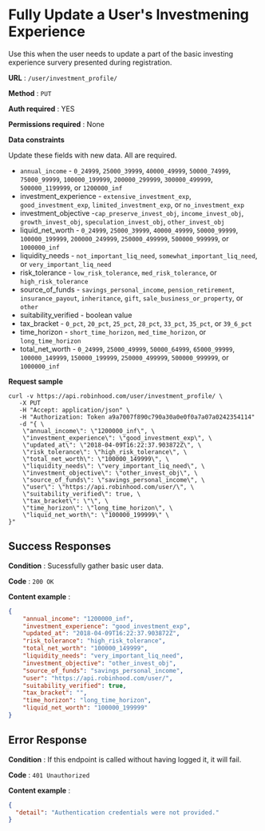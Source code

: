 # Fully Update a User's Investmening Experience

Use this when the user needs to update a part of the basic investing experience survery presented during registration.

**URL** : `/user/investment_profile/`

**Method** : `PUT`

**Auth required** : YES

**Permissions required** : None

**Data constraints**

Update these fields with new data. All are required.

  - `annual_income` - `0_24999`, `25000_39999`, `40000_49999`, `50000_74999`, `75000_99999`, `100000_199999`, `200000_299999`, `300000_499999`, `500000_1199999`, or `1200000_inf`
  - investment_experience - `extensive_investment_exp`, `good_investment_exp`, `limited_investment_exp`, or `no_investment_exp`
  - investment_objective -`cap_preserve_invest_obj`, `income_invest_obj`, `growth_invest_obj`, `speculation_invest_obj`, `other_invest_obj`
  - liquid_net_worth - `0_24999`, `25000_39999`, `40000_49999`, `50000_99999`, `100000_199999`, `200000_249999`, `250000_499999`, `500000_999999`, or `1000000_inf`
  - liquidity_needs - `not_important_liq_need`, `somewhat_important_liq_need`, or `very_important_liq_need`
  - risk_tolerance - `low_risk_tolerance`, `med_risk_tolerance`, or `high_risk_tolerance`
  - source_of_funds - `savings_personal_income`, `pension_retirement`, `insurance_payout`, `inheritance`, `gift`, `sale_business_or_property`, or `other`
  - suitability_verified - boolean value
  - tax_bracket	- `0_pct`, `20_pct`, `25_pct`, `28_pct`, `33_pct`, `35_pct`, or `39_6_pct`
  - time_horizon - `short_time_horizon`, `med_time_horizon`, or `long_time_horizon`
  - total_net_worth - `0_24999`, `25000_49999`, `50000_64999`, `65000_99999`, `100000_149999`, `150000_199999`, `250000_499999`, `500000_999999`, or `1000000_inf`

**Request sample**

```
curl -v https://api.robinhood.com/user/investment_profile/ \
   -X PUT
   -H "Accept: application/json" \
   -H "Authorization: Token a9a7007f890c790a30a0e0f0a7a07a0242354114"
   -d "{ \
    \"annual_income\": \"1200000_inf\", \
    \"investment_experience\": \"good_investment_exp\", \
    \"updated_at\": \"2018-04-09T16:22:37.903872Z\", \
    \"risk_tolerance\": \"high_risk_tolerance\", \
    \"total_net_worth\": \"100000_149999\", \
    \"liquidity_needs\": \"very_important_liq_need\", \
    \"investment_objective\": \"other_invest_obj\", \
    \"source_of_funds\": \"savings_personal_income\", \
    \"user\": \"https://api.robinhood.com/user/\", \
    \"suitability_verified\": true, \
    \"tax_bracket\": \"\", \
    \"time_horizon\": \"long_time_horizon\", \
    \"liquid_net_worth\": \"100000_199999\" \
}"
```

## Success Responses

**Condition** : Sucessfully gather basic user data.

**Code** : `200 OK`

**Content example** :

```json
{
    "annual_income": "1200000_inf",
    "investment_experience": "good_investment_exp",
    "updated_at": "2018-04-09T16:22:37.903872Z",
    "risk_tolerance": "high_risk_tolerance",
    "total_net_worth": "100000_149999",
    "liquidity_needs": "very_important_liq_need",
    "investment_objective": "other_invest_obj",
    "source_of_funds": "savings_personal_income",
    "user": "https://api.robinhood.com/user/",
    "suitability_verified": true,
    "tax_bracket": "",
    "time_horizon": "long_time_horizon",
    "liquid_net_worth": "100000_199999"
}
```

## Error Response

**Condition** : If this endpoint is called without having logged it, it will fail.

**Code** : `401 Unauthorized`

**Content example** : 

```json
{
  "detail": "Authentication credentials were not provided."
}
```